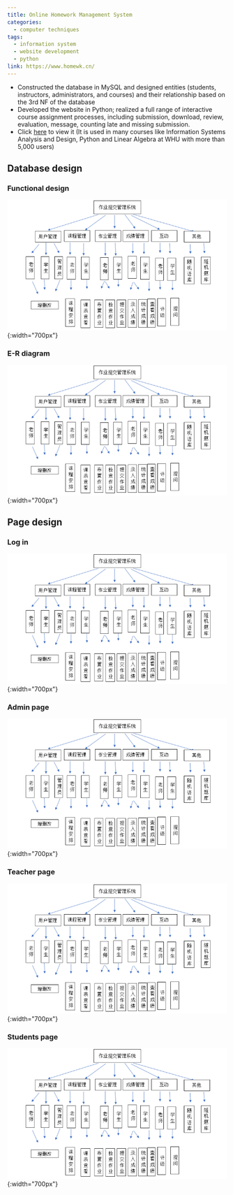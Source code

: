 ```yaml
---
title: Online Homework Management System
categories:
  - computer techniques
tags:
  - information system
  - website development
  - python
link: https://www.homewk.cn/
---
```

+ Constructed the database in MySQL and designed entities (students, instructors, administrators, and courses) and their relationship based on the 3rd NF of the database  
+ Developed the website in Python; realized a full range of interactive course assignment processes, including submission, download, review, evaluation, message, counting late and missing submission.  
+ Click [here](https://www.homewk.cn/) to view it (It is used in many courses like Information Systems Analysis and Design, Python and Linear Algebra at WHU with more than 5,000 users)  

## Database design  
### Functional design  
![avatar](/assets/images/homework_management_system/1.png){:width="700px"}  
### E-R diagram  
![avatar](/assets/images/homework_management_system/1.png){:width="700px"}  

## Page design  
### Log in  
![avatar](/assets/images/homework_management_system/1.png){:width="700px"}  
### Admin page  
![avatar](/assets/images/homework_management_system/1.png){:width="700px"}  
### Teacher page  
![avatar](/assets/images/homework_management_system/1.png){:width="700px"}  
### Students page  
![avatar](/assets/images/homework_management_system/1.png){:width="700px"}